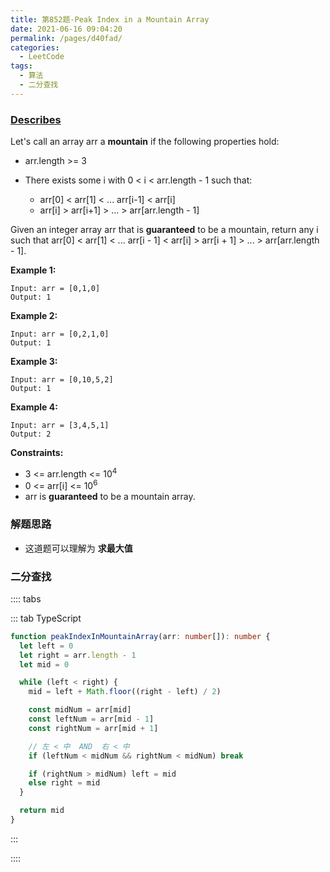```yaml
---
title: 第852题-Peak Index in a Mountain Array
date: 2021-06-16 09:04:20
permalink: /pages/d40fad/
categories:
  - LeetCode
tags:
  - 算法
  - 二分查找
---
```


### [Describes](https://leetcode-cn.com/problems/peak-index-in-a-mountain-array/)

Let's call an array <span class="span-shadow">arr</span> a **mountain** if the following properties hold:

- <span class="span-shadow">arr.length >= 3</span>
- There exists some <span class="span-shadow">i</span> with <span class="span-shadow">0 < i < arr.length - 1</span> such that:

  - <span class="span-shadow">arr[0] < arr[1] < ... arr[i-1] < arr[i]</span>
  - <span class="span-shadow">arr[i] > arr[i+1] > ... > arr[arr.length - 1]</span>

Given an integer array <span class="span-shadow">arr</span> that is **guaranteed** to be a mountain, return any <span class="span-shadow">i</span> such that <span class="span-shadow">arr[0] < arr[1] < ... arr[i - 1] < arr[i] > arr[i + 1] > ... > arr[arr.length - 1]</span>.

<!-- more -->

**Example 1:**

```
Input: arr = [0,1,0]
Output: 1
```

**Example 2:**

```
Input: arr = [0,2,1,0]
Output: 1
```

**Example 3:**

```
Input: arr = [0,10,5,2]
Output: 1
```

**Example 4:**

```
Input: arr = [3,4,5,1]
Output: 2
```

**Constraints:**

- <span class="span-shadow">3 <= arr.length <= 10<sup>4</sup></span>
- <span class="span-shadow">0 <= arr[i] <= 10<sup>6</sup></span>
- <span class="span-shadow">arr</span> is **guaranteed** to be a mountain array.

### 解题思路

- 这道题可以理解为 **求最大值**

### 二分查找

:::: tabs

::: tab TypeScript

```TypeScript
function peakIndexInMountainArray(arr: number[]): number {
  let left = 0
  let right = arr.length - 1
  let mid = 0

  while (left < right) {
    mid = left + Math.floor((right - left) / 2)

    const midNum = arr[mid]
    const leftNum = arr[mid - 1]
    const rightNum = arr[mid + 1]

    // 左 < 中  AND  右 < 中
    if (leftNum < midNum && rightNum < midNum) break

    if (rightNum > midNum) left = mid
    else right = mid
  }

  return mid
}
```

:::

::::
